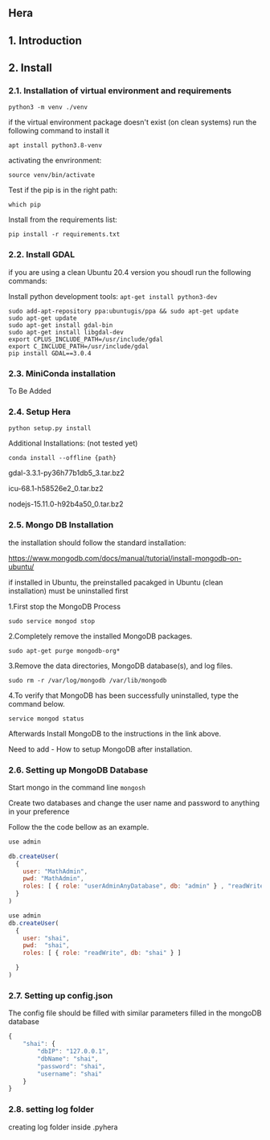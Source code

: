 ## Hera

## 1. Introduction

## 2. Install
### 2.1. Installation of virtual environment and requirements
`python3 -m venv ./venv`

if the virtual environment package doesn't exist (on clean systems) run the following command to install it

`apt install python3.8-venv`

activating the envrironment:

`source venv/bin/activate`

Test if the pip is in the right path:

`which pip`


Install from the requirements list:

`pip install -r requirements.txt`

### 2.2. Install GDAL

if you are using a clean Ubuntu 20.4 version you shoudl run the following commands:

Install python development tools:
`apt-get install python3-dev`

```
sudo add-apt-repository ppa:ubuntugis/ppa && sudo apt-get update
sudo apt-get update
sudo apt-get install gdal-bin
sudo apt-get install libgdal-dev
export CPLUS_INCLUDE_PATH=/usr/include/gdal
export C_INCLUDE_PATH=/usr/include/gdal
pip install GDAL==3.0.4
```


### 2.3. MiniConda installation

To Be Added

### 2.4. Setup Hera

`python setup.py install`

Additional Installations: (not tested yet)

`conda install --offline {path}`

gdal-3.3.1-py36h77b1db5_3.tar.bz2

icu-68.1-h58526e2_0.tar.bz2

nodejs-15.11.0-h92b4a50_0.tar.bz2

### 2.5. Mongo DB Installation

the installation should follow the standard installation:

https://www.mongodb.com/docs/manual/tutorial/install-mongodb-on-ubuntu/

if installed in Ubuntu, the preinstalled pacakged in Ubuntu (clean installation) must be uninstalled first

1.First stop the MongoDB Process

`sudo service mongod stop`

2.Completely remove the installed MongoDB packages.

`sudo apt-get purge mongodb-org*`

3.Remove the data directories, MongoDB database(s), and log files.

`sudo rm -r /var/log/mongodb /var/lib/mongodb`

4.To verify that MongoDB has been successfully uninstalled, type the command below.

`service mongod status`

Afterwards Install MongoDB to the instructions in the link above.

Need to add - How to setup MongoDB after installation.

### 2.6. Setting up MongoDB Database

Start mongo in the command line
`mongosh`

Create two databases and change the user name and password to anything in your preference

Follow the the code bellow as an example.

```JavaScript
use admin

db.createUser(
  {
    user: "MathAdmin",
    pwd: "MathAdmin",
    roles: [ { role: "userAdminAnyDatabase", db: "admin" } , "readWriteAnyDatabase"]
  }
)

use admin
db.createUser(
  {
    user: "shai",
    pwd:  "shai",   
    roles: [ { role: "readWrite", db: "shai" } ]

  }
)
```

### 2.7. Setting up config.json

The config file should be filled with similar parameters filled in the mongoDB database
```JavaScript
{
    "shai": {
        "dbIP": "127.0.0.1",
        "dbName": "shai",
        "password": "shai",
        "username": "shai"
    }
}
```

### 2.8. setting log folder
creating log folder inside .pyhera